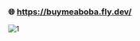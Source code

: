 ### 🌐 https://buymeaboba.fly.dev/

![1](https://github.com/Yiming-Liao/buy-me-a-boba/assets/160565489/e810858a-7a9a-4b76-befe-19fc33d3862e)

